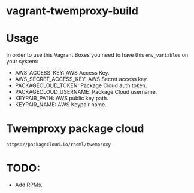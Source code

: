 vagrant-twemproxy-build
=======================

# Usage

In order to use this Vagrant Boxes you need to have this `env_variables` on your system:

 - AWS_ACCESS_KEY: AWS Access Key.
 - AWS_SECRET_ACCESS_KEY: AWS Secret access key.
 - PACKAGECLOUD_TOKEN: Package Cloud auth token.
 - PACKAGECLOUD_USERNAME: Package Cloud username.
 - KEYPAIR_PATH: AWS public key path.
 - KEYPAIR_NAME: AWS Keypair name.

# Twemproxy package cloud

  `https://packagecloud.io/rhoml/twemproxy`

# TODO: 
- Add RPMs.
